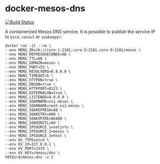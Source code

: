 # docker-mesos-dns

[![Build Status](https://travis-ci.org/h0tbird/docker-mesos-dns.svg?branch=master)](https://travis-ci.org/h0tbird/docker-mesos-dns)

A containerized Mesos DNS service. It is possible to publish the service IP to `etcd`, `consul` or `zookeeper`:

```
docker run -it --rm \
--env MDNS_ZK=zk://core-1:2181,core-5:2181,core-9:2181/mesos \
--env MDNS_REFRESHSECONDS=60 \
--env MDNS_TTL=60 \
--env MDNS_DOMAIN=mesos \
--env MDNS_PORT=53 \
--env MDNS_RESOLVERS=8.8.8.8 \
--env MDNS_TIMEOUT=5 \
--env MDNS_HTTPON=true \
--env MDNS_DNSON=true \
--env MDNS_HTTPPORT=8123 \
--env MDNS_EXTERNALON=true \
--env MDNS_LISTENER=0.0.0.0 \
--env MDNS_SOAMNAME=ns1.mesos \
--env MDNS_SOARNAME=root.ns1.mesos \
--env MDNS_SOAREFRESH=60 \
--env MDNS_SOARETRY=600 \
--env MDNS_SOAEXPIRE=86400 \
--env MDNS_SOAMINTTL=60 \
--env MDNS_IPSOURCE_1=netinfo \
--env MDNS_IPSOURCE_2=mesos \
--env MDNS_IPSOURCE_3=host \
--env KV_TYPE=etcd \
--env KV_IP=127.0.0.1 \
--env KV_PORT=2379 \
--env KV_KEY=/mesos/dns \
h0tbird/mesos-dns -v 2
```
